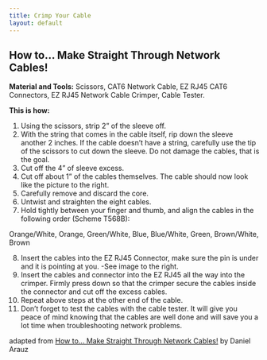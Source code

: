 ```yaml
---
title: Crimp Your Cable 
layout: default
---
```

## How to... Make Straight Through Network Cables!
**Material and Tools:** Scissors, CAT6 Network Cable, EZ RJ45 CAT6 Connectors, EZ RJ45 Network Cable Crimper, Cable Tester.

**This is how:**
 1. Using the scissors, strip 2” of the sleeve off.
 2. With the string that comes in the cable itself, rip down the sleeve another 2 inches. If the cable doesn’t have a string, carefully use the tip of the scissors to cut down the sleeve. Do not damage the cables, that is the goal.
 3. Cut off the 4” of sleeve excess.
 4. Cut off about 1” of the cables themselves. The cable should now look like the picture to the right.
 5. Carefully remove and discard the core.
 6. Untwist and straighten the eight cables.
 7. Hold tightly between your finger and thumb, and align the cables in the following order (Scheme T568B):

Orange/White, Orange, Green/White, Blue, Blue/White, Green, Brown/White, Brown

 8. Insert the cables into the EZ RJ45 Connector, make sure the pin is under and it is pointing at you. -See image to the right.
 9. Insert the cables and connector into the EZ RJ45 all the way into the crimper. Firmly press down so that the crimper secure the cables inside the connector and cut off the excess cables.
 10. Repeat above steps at the other end of the cable.
 11. Don’t forget to test the cables with the cable tester. It will give you peace of mind knowing that the cables are well done and will save you a lot time when troubleshooting network problems.

adapted from [How to... Make Straight Through Network Cables!](https://github.com/sudomesh/propaganda/blob/master/how-to-make-straight-through-network-cables.pdf) by Daniel Arauz
